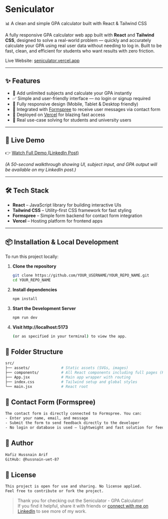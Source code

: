 # Seniculator
📊 A clean and simple GPA calculator built with React &amp; Tailwind CSS

A fully responsive GPA calculator web app built with **React** and **Tailwind CSS**, designed to solve a real-world problem — quickly and accurately calculate your GPA using real user data without needing to log in. Built to be fast, clean, and efficient for students who want results with zero friction.

Live Website: [seniculator.vercel.app](https://seniculator.vercel.app/)

---

## ✨ Features

- 🔢 Add unlimited subjects and calculate your GPA instantly  
- ✅ Simple and user-friendly interface — no login or signup required  
- 📱 Fully responsive design (Mobile, Tablet & Desktop friendly)  
- 💌 Integrated with [Formspree](https://formspree.io/) to receive user messages via contact form  
- 🚀 Deployed on [Vercel](https://vercel.com/) for blazing fast access  
- 🧠 Real use-case solving for students and university users

---

## 🔗 Live Demo

👉 [Watch Full Demo (LinkedIn Post)]([PUT_YOUR_LINK_HERE](https://www.linkedin.com/posts/hafiz-husnain-arif-00820a365_reactjs-tailwindcss-webdevelopment-activity-7359292651789074432-uPje?utm_source=social_share_send&utm_medium=member_desktop_web&rcm=ACoAAFqfK4gBLTXQg6J857wVlS7NK6Qnz02Q3Vk))

_(A 50-second walkthrough showing UI, subject input, and GPA output will be available on my LinkedIn post.)_

---

## 🛠️ Tech Stack

- **React** – JavaScript library for building interactive UIs  
- **Tailwind CSS** – Utility-first CSS framework for fast styling  
- **Formspree** – Simple form backend for contact form integration  
- **Vercel** – Hosting platform for frontend apps

---

## 📦 Installation & Local Development

To run this project locally:

1. **Clone the repository**
   ```bash
   git clone https://github.com/YOUR_USERNAME/YOUR_REPO_NAME.git
   cd YOUR_REPO_NAME
2. **Install dependencies**  
   ```bash
   npm install

3. **Start the Development Server**  
   ```bash
   npm run dev

4. **Visit http://localhost:5173**
    ```bash
    (or as specified in your terminal) to view the app.

## 📁 Folder Structure

```bash
src/
├── assets/              # Static assets (SVGs, images)
├── components/          # All React components including full pages (Home, Calculator, Contact, etc.)
├── App.jsx              # Main app wrapper with routing
├── index.css            # Tailwind setup and global styles
└── main.jsx             # React root
```

## 📮 Contact Form (Formspree)

```bash
The contact form is directly connected to Formspree. You can:
- Enter your name, email, and message
- Submit the form to send feedback directly to the developer
- No login or database is used — lightweight and fast solution for feedback!
```

## 🧑 Author

```bash
Hafiz Hussnain Arif
GitHub: @hussnain-uet-87
```

## 📄 License

```bash
This project is open for use and sharing. No license applied.
Feel free to contribute or fork the project.
```

> Thank you for checking out the Seniculator - GPA Calculator!  
> If you find it helpful, share it with friends or [connect with me on LinkedIn](https://www.linkedin.com/in/hussnain-uet-87) to see more of my work.
